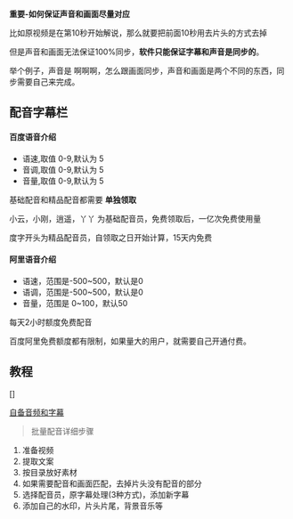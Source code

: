 **重要-如何保证声音和画面尽量对应**

比如原视频是在第10秒开始解说，那么就要把前面10秒用去片头的方式去掉

但是声音和画面无法保证100%同步，**软件只能保证字幕和声音是同步的**。

举个例子，声音是 啊啊啊，怎么跟画面同步，声音和画面是两个不同的东西，同步需要自己来完成。


## 配音字幕栏

#### 百度语音介绍

* 语速,取值 0-9,默认为 5
* 音调,取值 0-9,默认为 5
* 音量,取值 0-9,默认为 5

基础配音和精品配音都需要 **单独领取**

小云，小刚，逍遥，丫丫 为基础配音员，免费领取后，一亿次免费使用量

度字开头为精品配音员，自领取之日开始计算，15天内免费

#### 阿里语音介绍

* 语速，范围是-500~500，默认是0
* 语调，范围是-500~500，默认是0
* 音量，范围是 0~100，默认50

每天2小时额度免费配音

百度阿里免费额度都有限制，如果量大的用户，就需要自己开通付费。


## 教程

[]


[自备音频和字幕](https://www.bilibili.com/video/BV1Zi4y157gd/)


> 批量配音详细步骤

1. 准备视频
2. 提取文案
3. 按目录放好素材
4. 如果需要配音和画面匹配，去掉片头没有配音的部分
5. 选择配音员，原字幕处理(3种方式)，添加新字幕
6. 添加自己的水印，片头片尾，背景音乐等

